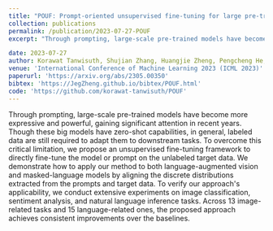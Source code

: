 ```yaml
---
title: "POUF: Prompt-oriented unsupervised fine-tuning for large pre-trained models"
collection: publications
permalink: /publication/2023-07-27-POUF
excerpt: "Through prompting, large-scale pre-trained models have become more expressive and powerful, gaining significant attention in recent years. Though these big models have zero-shot capabilities, in general, labeled data are still required to adapt them to downstream tasks. To overcome this critical limitation, we propose an unsupervised fine-tuning framework to directly fine-tune the model or prompt on the unlabeled target data. We demonstrate how to apply our method to both language-augmented vision and masked-language models by aligning the discrete distributions extracted from the prompts and target data. To verify our approach's applicability, we conduct extensive experiments on image classification, sentiment analysis, and natural language inference tasks. Across 13 image-related tasks and 15 language-related ones, the proposed approach achieves consistent improvements over the baselines."

date: 2023-07-27
author: Korawat Tanwisuth, Shujian Zhang, Huangjie Zheng, Pengcheng He, Mingyuan Zhou
venue: 'International Conference of Machine Learning 2023 (ICML 2023)'
paperurl: 'https://arxiv.org/abs/2305.00350'
bibtex: 'https://JegZheng.github.io/bibtex/POUF.html'
code: 'https://github.com/korawat-tanwisuth/POUF'
---
```

Through prompting, large-scale pre-trained models have become more expressive and powerful, gaining significant attention in recent years. Though these big models have zero-shot capabilities, in general, labeled data are still required to adapt them to downstream tasks. To overcome this critical limitation, we propose an unsupervised fine-tuning framework to directly fine-tune the model or prompt on the unlabeled target data. We demonstrate how to apply our method to both language-augmented vision and masked-language models by aligning the discrete distributions extracted from the prompts and target data. To verify our approach's applicability, we conduct extensive experiments on image classification, sentiment analysis, and natural language inference tasks. Across 13 image-related tasks and 15 language-related ones, the proposed approach achieves consistent improvements over the baselines.